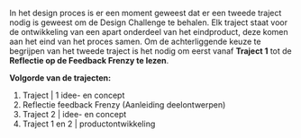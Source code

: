 
In het design proces is er een moment geweest dat er een tweede traject nodig is geweest om de Design Challenge te behalen. Elk traject staat voor de ontwikkeling van een apart onderdeel van het eindproduct, deze komen aan het eind van het proces samen. Om de achterliggende keuze te begrijpen van het tweede traject is het nodig om eerst vanaf __Traject 1__ tot de __Reflectie op de Feedback Frenzy te lezen__.

__Volgorde van de trajecten:__
1. Traject | 1 idee- en concept
2. Reflectie feedback Frenzy (Aanleiding deelontwerpen)
3. Traject 2 | idee- en concept
4. Traject 1 en 2 | productontwikkeling
